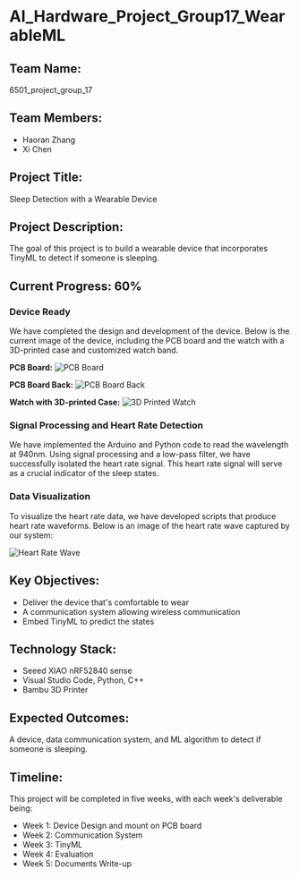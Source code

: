 # AI_Hardware_Project_Group17_WearableML

## Team Name: 
6501_project_group_17

## Team Members:
- Haoran Zhang
- Xi Chen

## Project Title:
Sleep Detection with a Wearable Device 

## Project Description:
The goal of this project is to build a wearable device that incorporates TinyML to detect if someone is sleeping. 

## Current Progress: 60%

### Device Ready
We have completed the design and development of the device. Below is the current image of the device, including the PCB board and the watch with a 3D-printed case and customized watch band. 

**PCB Board:**
![PCB Board](link-to-image-1-pcb-board.jpg)

**PCB Board Back:**
![PCB Board Back](link-to-image-2-pcb-board.jpg)

**Watch with 3D-printed Case:**
![3D Printed Watch](link-to-image-1-watch.jpg)

### Signal Processing and Heart Rate Detection
We have implemented the Arduino and Python code to read the wavelength at 940nm. Using signal processing and a low-pass filter, we have successfully isolated the heart rate signal. This heart rate signal will serve as a crucial indicator of the sleep states.

### Data Visualization
To visualize the heart rate data, we have developed scripts that produce heart rate waveforms. Below is an image of the heart rate wave captured by our system:

![Heart Rate Wave](link-to-image-3-heart-rate.png)

## Key Objectives:
- Deliver the device that's comfortable to wear
- A communication system allowing wireless communication
- Embed TinyML to predict the states

## Technology Stack:
- Seeed XIAO nRF52840 sense
- Visual Studio Code, Python, C++
- Bambu 3D Printer

## Expected Outcomes:
A device, data communication system, and ML algorithm to detect if someone is sleeping. 

## Timeline:
This project will be completed in five weeks, with each week's deliverable being:
- Week 1: Device Design and mount on PCB board
- Week 2: Communication System
- Week 3: TinyML
- Week 4: Evaluation
- Week 5: Documents Write-up
